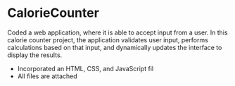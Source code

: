 # CalorieCounter
Coded a web application, where it is able to accept input from a user. In this calorie counter project, the application validates user input, performs calculations based on that input, and dynamically updates the interface to display the results.
* Incorporated an HTML, CSS, and JavaScript fil
* All files are attached
